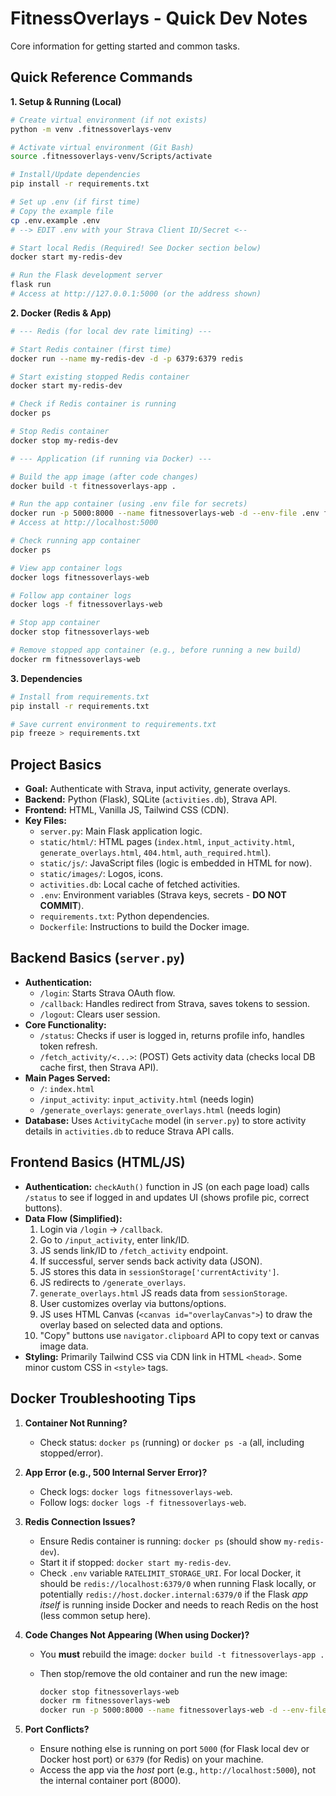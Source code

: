 # FitnessOverlays - Quick Dev Notes

Core information for getting started and common tasks.

## Quick Reference Commands

**1. Setup & Running (Local)**

```bash
# Create virtual environment (if not exists)
python -m venv .fitnessoverlays-venv

# Activate virtual environment (Git Bash)
source .fitnessoverlays-venv/Scripts/activate

# Install/Update dependencies
pip install -r requirements.txt

# Set up .env (if first time)
# Copy the example file
cp .env.example .env
# --> EDIT .env with your Strava Client ID/Secret <--

# Start local Redis (Required! See Docker section below)
docker start my-redis-dev

# Run the Flask development server
flask run
# Access at http://127.0.0.1:5000 (or the address shown)
```

**2. Docker (Redis & App)**

```bash
# --- Redis (for local dev rate limiting) ---

# Start Redis container (first time)
docker run --name my-redis-dev -d -p 6379:6379 redis

# Start existing stopped Redis container
docker start my-redis-dev

# Check if Redis container is running
docker ps

# Stop Redis container
docker stop my-redis-dev

# --- Application (if running via Docker) ---

# Build the app image (after code changes)
docker build -t fitnessoverlays-app .

# Run the app container (using .env file for secrets)
docker run -p 5000:8000 --name fitnessoverlays-web -d --env-file .env fitnessoverlays-app
# Access at http://localhost:5000

# Check running app container
docker ps

# View app container logs
docker logs fitnessoverlays-web

# Follow app container logs
docker logs -f fitnessoverlays-web

# Stop app container
docker stop fitnessoverlays-web

# Remove stopped app container (e.g., before running a new build)
docker rm fitnessoverlays-web
```

**3. Dependencies**

```bash
# Install from requirements.txt
pip install -r requirements.txt

# Save current environment to requirements.txt
pip freeze > requirements.txt
```

## Project Basics

- **Goal:** Authenticate with Strava, input activity, generate overlays.
- **Backend:** Python (Flask), SQLite (`activities.db`), Strava API.
- **Frontend:** HTML, Vanilla JS, Tailwind CSS (CDN).
- **Key Files:**
  - `server.py`: Main Flask application logic.
  - `static/html/`: HTML pages (`index.html`, `input_activity.html`, `generate_overlays.html`, `404.html`, `auth_required.html`).
  - `static/js/`: JavaScript files (logic is embedded in HTML for now).
  - `static/images/`: Logos, icons.
  - `activities.db`: Local cache of fetched activities.
  - `.env`: Environment variables (Strava keys, secrets - **DO NOT COMMIT**).
  - `requirements.txt`: Python dependencies.
  - `Dockerfile`: Instructions to build the Docker image.

## Backend Basics (`server.py`)

- **Authentication:**
  - `/login`: Starts Strava OAuth flow.
  - `/callback`: Handles redirect from Strava, saves tokens to session.
  - `/logout`: Clears user session.
- **Core Functionality:**
  - `/status`: Checks if user is logged in, returns profile info, handles token refresh.
  - `/fetch_activity/<...>`: (POST) Gets activity data (checks local DB cache first, then Strava API).
- **Main Pages Served:**
  - `/`: `index.html`
  - `/input_activity`: `input_activity.html` (needs login)
  - `/generate_overlays`: `generate_overlays.html` (needs login)
- **Database:** Uses `ActivityCache` model (in `server.py`) to store activity details in `activities.db` to reduce Strava API calls.

## Frontend Basics (HTML/JS)

- **Authentication:** `checkAuth()` function in JS (on each page load) calls `/status` to see if logged in and updates UI (shows profile pic, correct buttons).
- **Data Flow (Simplified):**
    1. Login via `/login` -> `/callback`.
    2. Go to `/input_activity`, enter link/ID.
    3. JS sends link/ID to `/fetch_activity` endpoint.
    4. If successful, server sends back activity data (JSON).
    5. JS stores this data in `sessionStorage['currentActivity']`.
    6. JS redirects to `/generate_overlays`.
    7. `generate_overlays.html` JS reads data from `sessionStorage`.
    8. User customizes overlay via buttons/options.
    9. JS uses HTML Canvas (`<canvas id="overlayCanvas">`) to draw the overlay based on selected data and options.
    10. "Copy" buttons use `navigator.clipboard` API to copy text or canvas image data.
- **Styling:** Primarily Tailwind CSS via CDN link in HTML `<head>`. Some minor custom CSS in `<style>` tags.

## Docker Troubleshooting Tips

1. **Container Not Running?**
    - Check status: `docker ps` (running) or `docker ps -a` (all, including stopped/error).
2. **App Error (e.g., 500 Internal Server Error)?**
    - Check logs: `docker logs fitnessoverlays-web`.
    - Follow logs: `docker logs -f fitnessoverlays-web`.
3. **Redis Connection Issues?**
    - Ensure Redis container is running: `docker ps` (should show `my-redis-dev`).
    - Start it if stopped: `docker start my-redis-dev`.
    - Check `.env` variable `RATELIMIT_STORAGE_URI`. For local Docker, it should be `redis://localhost:6379/0` when running Flask locally, or potentially `redis://host.docker.internal:6379/0` if the Flask *app itself* is running inside Docker and needs to reach Redis on the host (less common setup here).
4. **Code Changes Not Appearing (When using Docker)?**
    - You **must** rebuild the image: `docker build -t fitnessoverlays-app .`
    - Then stop/remove the old container and run the new image:

        ```bash
        docker stop fitnessoverlays-web
        docker rm fitnessoverlays-web
        docker run -p 5000:8000 --name fitnessoverlays-web -d --env-file .env fitnessoverlays-app
        ```

5. **Port Conflicts?**
    - Ensure nothing else is running on port `5000` (for Flask local dev or Docker host port) or `6379` (for Redis) on your machine.
    - Access the app via the *host* port (e.g., `http://localhost:5000`), not the internal container port (8000).
